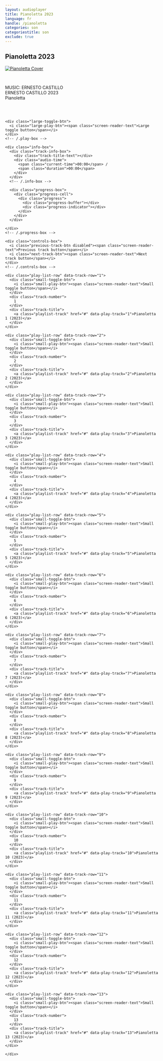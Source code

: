```yaml
---
layout: audioplayer
title: Pianoletta 2023
language: fr
handle: /pianoletta
categories: son
categoriestitle: son
exclude: true
---
```

## Pianoletta 2023  
<a href="/pianoletta" title="Pianoletta"><a rel="lightbox" data-lightbox="example-1" href="/images/Pianoletta.jpg" title="Pianoletta Cover"><img src="/images/Pianoletta.jpg" alt="Pianoletta Cover" class="img-left"></a></a>
  
<br />  

MUSIC: ERNESTO CASTILLO  
ERNESTO CASTILLO 2023  
Pianoletta  
  
<br style="clear:both" />
<br style="clear:both" />

<div class="container">
  <audio id="audio" preload="none" tabindex="0">
    			<source src="https://docs.google.com/uc?export=open&id=18Hl3bqel5qB9vvCS7lO6BeqsgVtd6e6V" data-track-number="1" />
    			Your browser does not support HTML5 audio. 
    			<source src="https://docs.google.com/uc?export=open&id=1YmRC1p3gaidwJBApeH3NIe_tyVWCJbtW" data-track-number="2" />
    			Your browser does not support HTML5 audio. 
    			<source src="https://docs.google.com/uc?export=open&id=1sGJ9G_6aytN892Gi4KqvtakJ67vWEqHK" data-track-number="3" />
    			Your browser does not support HTML5 audio.
    			<source src="https://docs.google.com/uc?export=open&id=11zAJcf2dUKpDAVGy5z7hnhId1teF00d9" data-track-number="4" />
    			Your browser does not support HTML5 audio.  
    			<source src="https://docs.google.com/uc?export=open&id=1sSkGkghSXqYT1fEYhc3lg-lMIcK_0Gqw" data-track-number="5" />
    			Your browser does not support HTML5 audio.      			
    			<source src="https://docs.google.com/uc?export=open&id=1dF45yXJ6L8Uoh1zIXdhcBErVqAWXpNo_" data-track-number="6" />
    			Your browser does not support HTML5 audio.  
    			<source src="https://docs.google.com/uc?export=open&id=1iQ_aujCymvuki9ul4LC29BWGn4LXfhX0" data-track-number="7" />
    			Your browser does not support HTML5 audio.  
    			<source src="https://docs.google.com/uc?export=open&id=1vrvtrVWZPVC9krptH3-TMp8wH1BxntCb" data-track-number="8" />
    			Your browser does not support HTML5 audio.  
    			<source src="https://docs.google.com/uc?export=open&id=1pr-CiCGzAHsMlFNv7zGevNCAE6juPIqk" data-track-number="9" />
    			Your browser does not support HTML5 audio.  
                <source src="https://docs.google.com/uc?export=open&id=1x7lSxsJiNtINC6D0Dpg7bZBZLkP6nbbd" data-track-number="10" />
    			Your browser does not support HTML5 audio.  
    			<source src="https://docs.google.com/uc?export=open&id=1NtlB_9RSh1x3Sg8lCcT1loxHYHN7U-wH" data-track-number="11" />
    			Your browser does not support HTML5 audio.  
                <source src="https://docs.google.com/uc?export=open&id=1YCGRAI69UV351d8DqTT8DMv0N5TIGiXd" data-track-number="12" />
    			Your browser does not support HTML5 audio.  
    			<source src="https://docs.google.com/uc?export=open&id=1HQUv_W4am3_5mEgUDjA7sgYScNpI9jQ5" data-track-number="13" />
    			Your browser does not support HTML5 audio.  
    		</audio>

  <div class="player">

    <div class="large-toggle-btn">
      <i class="large-play-btn"><span class="screen-reader-text">Large toggle button</span></i>
    </div>
    <!-- /.play-box -->

    <div class="info-box">
      <div class="track-info-box">
        <div class="track-title-text"></div>
        <div class="audio-time">
          <span class="current-time">00:00</span> /
          <span class="duration">00:00</span>
        </div>
      </div>
      <!-- /.info-box -->

      <div class="progress-box">
        <div class="progress-cell">
          <div class="progress">
            <div class="progress-buffer"></div>
            <div class="progress-indicator"></div>
          </div>
        </div>
      </div>

    </div>
    <!-- /.progress-box -->

    <div class="controls-box">
      <i class="previous-track-btn disabled"><span class="screen-reader-text">Previous track button</span></i>
      <i class="next-track-btn"><span class="screen-reader-text">Next track button</span></i>
    </div>
    <!-- /.controls-box -->

  </div>
  <!-- /.player -->

  <div class="play-list">

    <div class="play-list-row" data-track-row="1">
      <div class="small-toggle-btn">
        <i class="small-play-btn"><span class="screen-reader-text">Small toggle button</span></i>
      </div>
      <div class="track-number">
        1
      </div>
      <div class="track-title">
        <a class="playlist-track" href="#" data-play-track="1">Pianoletta 1 (2023)</a>
      </div>
    </div>

    <div class="play-list-row" data-track-row="2">
      <div class="small-toggle-btn">
        <i class="small-play-btn"><span class="screen-reader-text">Small toggle button</span></i>
      </div>
      <div class="track-number">
        2
      </div>
      <div class="track-title">
        <a class="playlist-track" href="#" data-play-track="2">Pianoletta 2 (2023)</a>
      </div>
    </div>
    
    <div class="play-list-row" data-track-row="3">
      <div class="small-toggle-btn">
        <i class="small-play-btn"><span class="screen-reader-text">Small toggle button</span></i>
      </div>
      <div class="track-number">
        3
      </div>
      <div class="track-title">
        <a class="playlist-track" href="#" data-play-track="3">Pianoletta 3 (2023)</a>
      </div>
    </div>
    
    <div class="play-list-row" data-track-row="4">
      <div class="small-toggle-btn">
        <i class="small-play-btn"><span class="screen-reader-text">Small toggle button</span></i>
      </div>
      <div class="track-number">
        4
      </div>
      <div class="track-title">
        <a class="playlist-track" href="#" data-play-track="4">Pianoletta 4 (2023)</a>
      </div>
    </div>
    
    <div class="play-list-row" data-track-row="5">
      <div class="small-toggle-btn">
        <i class="small-play-btn"><span class="screen-reader-text">Small toggle button</span></i>
      </div>
      <div class="track-number">
        5
      </div>
      <div class="track-title">
        <a class="playlist-track" href="#" data-play-track="5">Pianoletta 5 (2023)</a>
      </div>
    </div>
    
    <div class="play-list-row" data-track-row="6">
      <div class="small-toggle-btn">
        <i class="small-play-btn"><span class="screen-reader-text">Small toggle button</span></i>
      </div>
      <div class="track-number">
        6
      </div>
      <div class="track-title">
        <a class="playlist-track" href="#" data-play-track="6">Pianoletta 6 (2023)</a>
      </div>
    </div>
    
    <div class="play-list-row" data-track-row="7">
      <div class="small-toggle-btn">
        <i class="small-play-btn"><span class="screen-reader-text">Small toggle button</span></i>
      </div>
      <div class="track-number">
        7
      </div>
      <div class="track-title">
        <a class="playlist-track" href="#" data-play-track="7">Pianoletta 7 (2023)</a>
      </div>
    </div>   
    
    <div class="play-list-row" data-track-row="8">
      <div class="small-toggle-btn">
        <i class="small-play-btn"><span class="screen-reader-text">Small toggle button</span></i>
      </div>
      <div class="track-number">
        8
      </div>
      <div class="track-title">
        <a class="playlist-track" href="#" data-play-track="8">Pianoletta 8 (2023)</a>
      </div>
    </div>   

    <div class="play-list-row" data-track-row="9">
      <div class="small-toggle-btn">
        <i class="small-play-btn"><span class="screen-reader-text">Small toggle button</span></i>
      </div>
      <div class="track-number">
        9
      </div>
      <div class="track-title">
        <a class="playlist-track" href="#" data-play-track="9">Pianoletta 9 (2023)</a>
      </div>
    </div>   
    
    <div class="play-list-row" data-track-row="10">
      <div class="small-toggle-btn">
        <i class="small-play-btn"><span class="screen-reader-text">Small toggle button</span></i>
      </div>
      <div class="track-number">
        10
      </div>
      <div class="track-title">
        <a class="playlist-track" href="#" data-play-track="10">Pianoletta 10 (2023)</a>
      </div>
    </div>   
    
    <div class="play-list-row" data-track-row="11">
      <div class="small-toggle-btn">
        <i class="small-play-btn"><span class="screen-reader-text">Small toggle button</span></i>
      </div>
      <div class="track-number">
        11
      </div>
      <div class="track-title">
        <a class="playlist-track" href="#" data-play-track="11">Pianoletta 11 (2023)</a>
      </div>
    </div>  
    
    <div class="play-list-row" data-track-row="12">
      <div class="small-toggle-btn">
        <i class="small-play-btn"><span class="screen-reader-text">Small toggle button</span></i>
      </div>
      <div class="track-number">
        12
      </div>
      <div class="track-title">
        <a class="playlist-track" href="#" data-play-track="12">Pianoletta 12 (2023)</a>
      </div>
    </div>   
    
    <div class="play-list-row" data-track-row="13">
      <div class="small-toggle-btn">
        <i class="small-play-btn"><span class="screen-reader-text">Small toggle button</span></i>
      </div>
      <div class="track-number">
        13
      </div>
      <div class="track-title">
        <a class="playlist-track" href="#" data-play-track="13">Pianoletta 13 (2023)</a>
      </div>
    </div>  
    
    </div>
